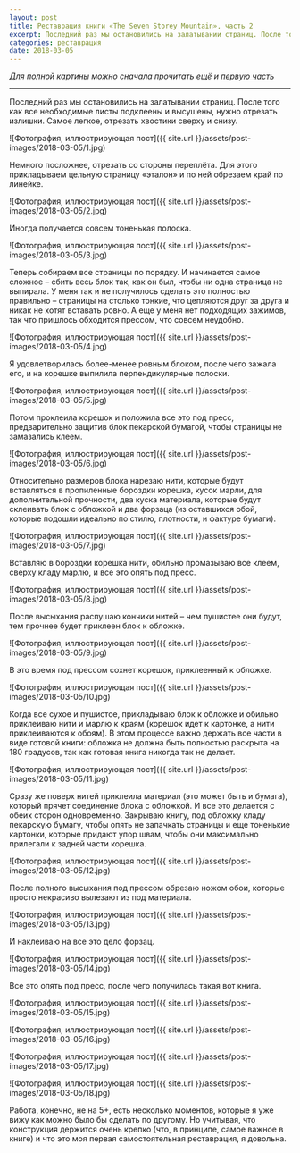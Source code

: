 ```yaml
---
layout: post
title: Реставрация книги «The Seven Storey Mountain», часть 2
excerpt: Последний раз мы остановились на залатывании страниц. После того как все необходимые листы подклеены и высушены, нужно отрезать излишки. Самое легкое, отрезать хвостики сверху и снизу.
categories: реставрация
date: 2018-03-05
---
```


*Для полной картины можно сначала прочитать ещё и [первую часть](http://book.irina-ivanova.eu/2018/02/25/restoration-of-the-seven-storey-mountain-1)*

---

Последний раз мы остановились на залатывании страниц. После того как все необходимые листы подклеены и высушены, нужно отрезать излишки. Самое легкое, отрезать хвостики сверху и снизу.

![Фотография, иллюстрирующая пост]({{ site.url }}/assets/post-images/2018-03-05/1.jpg)

Немного посложнее, отрезать со стороны переплёта. Для этого прикладываем цельную страницу «эталон» и по ней обрезаем край по линейке.

![Фотография, иллюстрирующая пост]({{ site.url }}/assets/post-images/2018-03-05/2.jpg)

Иногда получается совсем тоненькая полоска.

![Фотография, иллюстрирующая пост]({{ site.url }}/assets/post-images/2018-03-05/3.jpg)

Теперь собираем все страницы по порядку. И начинается самое сложное – сбить весь блок так, как он был, чтобы ни одна страница не выпирала. У меня так и не получилось сделать это полностью правильно – страницы на столько тонкие, что цепляются друг за друга и никак не хотят вставать ровно. А еще у меня нет подходящих зажимов, так что пришлось обходится прессом, что совсем неудобно.

![Фотография, иллюстрирующая пост]({{ site.url }}/assets/post-images/2018-03-05/4.jpg)

Я удовлетворилась более-менее ровным блоком, после чего зажала его, и на корешке выпилила перпендикулярные полоски.

![Фотография, иллюстрирующая пост]({{ site.url }}/assets/post-images/2018-03-05/5.jpg)

Потом проклеила корешок и положила все это под пресс, предварительно защитив блок пекарской бумагой, чтобы страницы не замазались клеем.

![Фотография, иллюстрирующая пост]({{ site.url }}/assets/post-images/2018-03-05/6.jpg)

Относительно размеров блока нарезаю нити, которые будут вставляться в пропиленные бороздки корешка, кусок марли, для дополнительной прочности, два куска материала, которые будут склеивать блок с обложкой и два форзаца (из оставшихся обой, которые подошли идеально по стилю, плотности, и фактуре бумаги).

![Фотография, иллюстрирующая пост]({{ site.url }}/assets/post-images/2018-03-05/7.jpg)

Вставляю в бороздки корешка нити, обильно промазываю все клеем, сверху кладу марлю, и все это опять под пресс.

![Фотография, иллюстрирующая пост]({{ site.url }}/assets/post-images/2018-03-05/8.jpg)

После высыхания распушаю кончики нитей – чем пушистее они будут, тем прочнее будет приклеен блок к обложке.

![Фотография, иллюстрирующая пост]({{ site.url }}/assets/post-images/2018-03-05/9.jpg)

В это время под прессом сохнет корешок, приклеенный к обложке.

![Фотография, иллюстрирующая пост]({{ site.url }}/assets/post-images/2018-03-05/10.jpg)

Когда все сухое и пушистое, прикладываю блок к обложке и обильно приклеиваю нити и марлю к краям (корешок идет к картонке, а нити приклеиваются к обоям). В этом процессе важно держать все части в виде готовой книги: обложка не должна быть полностью раскрыта на 180 градусов, так как готовая книга никогда так не делает.

![Фотография, иллюстрирующая пост]({{ site.url }}/assets/post-images/2018-03-05/11.jpg)

Сразу же поверх нитей приклеила материал (это может быть и бумага), который прячет соединение блока с обложкой. И все это делается с обеих сторон одновременно. Закрываю книгу, под обложку кладу пекарскую бумагу, чтобы опять не запачкать страницы и еще тоненькие картонки, которые придают упор швам, чтобы они максимально прилегали к задней части корешка. 

![Фотография, иллюстрирующая пост]({{ site.url }}/assets/post-images/2018-03-05/12.jpg)

После полного высыхания под прессом обрезаю ножом обои, которые просто некрасиво вылезают из под материала.

![Фотография, иллюстрирующая пост]({{ site.url }}/assets/post-images/2018-03-05/13.jpg)

И наклеиваю на все это дело форзац.

![Фотография, иллюстрирующая пост]({{ site.url }}/assets/post-images/2018-03-05/14.jpg)

Все это опять под пресс, после чего получилась такая вот книга.

![Фотография, иллюстрирующая пост]({{ site.url }}/assets/post-images/2018-03-05/15.jpg)

![Фотография, иллюстрирующая пост]({{ site.url }}/assets/post-images/2018-03-05/16.jpg)

![Фотография, иллюстрирующая пост]({{ site.url }}/assets/post-images/2018-03-05/17.jpg)

![Фотография, иллюстрирующая пост]({{ site.url }}/assets/post-images/2018-03-05/18.jpg)

Работа, конечно, не на 5+, есть несколько моментов, которые я уже вижу как можно было бы сделать по другому. Но учитывая, что конструкция держится очень крепко (что, в принципе, самое важное в книге) и что это моя первая самостоятельная реставрация, я довольна. 